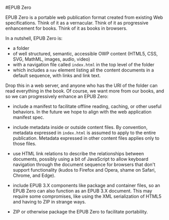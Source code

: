 #EPUB Zero

EPUB Zero is a portable web publication format created from existing Web specifications. Think of it as a vernacular. Think of it as progressive enhancement for books. Think of it as books in browsers.

In a nutshell, EPUB Zero is:

* a folder
* of well structured, semantic, accessible OWP content (HTML5, CSS, SVG, MathML, images, audio, video)
* with a navigation file called `index.html` in the top level of the folder
* which includes a `nav` element listing all the content documents in a default sequence, with links and link text.

Drop this in a web server, and anyone who has the URI of the folder can read everything in the book. Of course, we want more from our books, and so we can progressively enhance an EPUB Zero:

* include a manifest to facilitate offline reading, caching, or other useful behaviors. In the future we hope to align with the web application manifest spec.

* include metadata inside or outside content files. By convention, metadata expressed in `index.html` is assumed to apply to the entire publication. Metadata expressed in other content files applies only to those files.

* use HTML link relations to describe the relationships between documents, possibly using a bit of JavaScript to allow keyboard navigation through the document sequence for browsers that don't support functionality (kudos to Firefox and Opera, shame on Safari, Chrome, and Edge).

* include EPUB 3.X components like package and container files, so an EPUB Zero can also function as an EPUB 3.X document. This may require some compromises, like using the XML serialization of HTML5 and having to ZIP in strange ways.

* ZIP or otherwise package the EPUB Zero to facilitate portability.

 